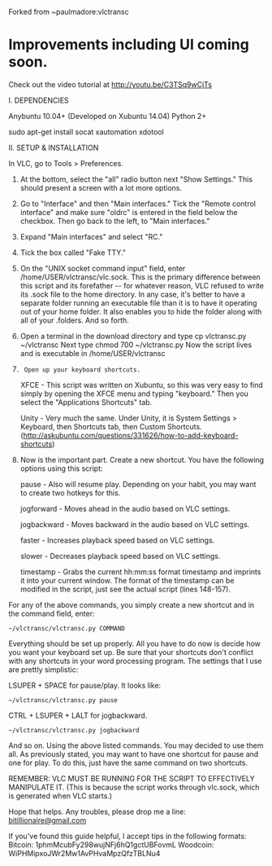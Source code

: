 Forked from ~paulmadore:vlctransc

# Improvements including UI coming soon.

Check out the video tutorial at http://youtu.be/C3TSq9wCjTs

I. DEPENDENCIES

  Anybuntu 10.04+ (Developed on Xubuntu 14.04)
  Python 2+

 sudo apt-get install socat xautomation xdotool
 
II. SETUP & INSTALLATION

In VLC, go to Tools > Preferences.

1. At the bottom, select the "all" radio button next "Show Settings." This should present a screen with a lot more options.

2. Go to "Interface" and then "Main interfaces." Tick the "Remote control interface" and make sure "oldrc" is entered in the field below the checkbox. Then go back to the left, to "Main interfaces."

3. Expand "Main interfaces" and select "RC."

4. Tick the box called "Fake TTY."

5. On the "UNIX socket command input" field, enter /home/USER/vlctransc/vlc.sock. This is the primary difference between this script and its forefather -- for whatever reason, VLC refused to write its .sock file to the home directory. In any case, it's better to have a separate folder running an executable file than it is to have it operating out of your home folder. It also enables you to hide the folder along with all of your .folders. And so forth. 

6. Open a terminal in the download directory and type
    cp vlctransc.py ~/vlctransc
Next type
    chmod 700 ~/vlctransc.py
Now the script lives and is executable in /home/USER/vlctransc

7.      Open up your keyboard shortcuts.

    XFCE - This script was written on Xubuntu, so this was very easy to find simply by opening the XFCE menu and typing "keyboard." Then you select the "Applications Shortcuts" tab. 

    Unity - Very much the same. Under Unity, it is System Settings > Keyboard, then Shortcuts tab, then Custom Shortcuts. (http://askubuntu.com/questions/331626/how-to-add-keyboard-shortcuts)

8. Now is the important part. Create a new shortcut. You have the following options using this script:
    
    pause - Also will resume play. Depending on your habit, you may want to create two hotkeys for this.
    
    jogforward - Moves ahead in the audio based on VLC settings.
    
    jogbackward - Moves backward in the audio based on VLC settings.
    
    faster - Increases playback speed based on VLC settings.
    
    slower - Decreases playback speed based on VLC settings.
    
    timestamp - Grabs the current hh:mm:ss format timestamp and imprints it into your current window. The format of the timestamp can be modified in the script, just see the actual script (lines 148-157).

For any of the above commands, you simply create a new shortcut and in the command field, enter:
    
    ~/vlctransc/vlctransc.py COMMAND

Everything should be set up properly. All you have to do now is decide how you want your keyboard set up. Be sure that your shortcuts don't conflict with any shortcuts in your word processing program. The settings that I use are prettly simplistic:

LSUPER + SPACE for pause/play. It looks like:

    ~/vlctransc/vlctransc.py pause

CTRL + LSUPER + LALT for jogbackward.

    ~/vlctransc/vlctransc.py jogbackward
    
And so on. Using the above listed commands. You may decided to use them all. As previously stated, you may want to have one shortcut for pause and one for play. To do this, just have the same command on two shortcuts.

REMEMBER: VLC MUST BE RUNNING FOR THE SCRIPT TO EFFECTIVELY MANIPULATE IT. (This is because the script works through vlc.sock, which is generated when VLC starts.)

Hope that helps. Any troubles, please drop me a line: bitillionaire@gmail.com

If you've found this guide helpful, I accept tips in the following formats:
Bitcoin: 1phmMcubFy298wujNFj6hQ1gctUBFovmL
Woodcoin: WiPHMipxoJWr2Mw1AvPHvaMpzQfzTBLNu4


